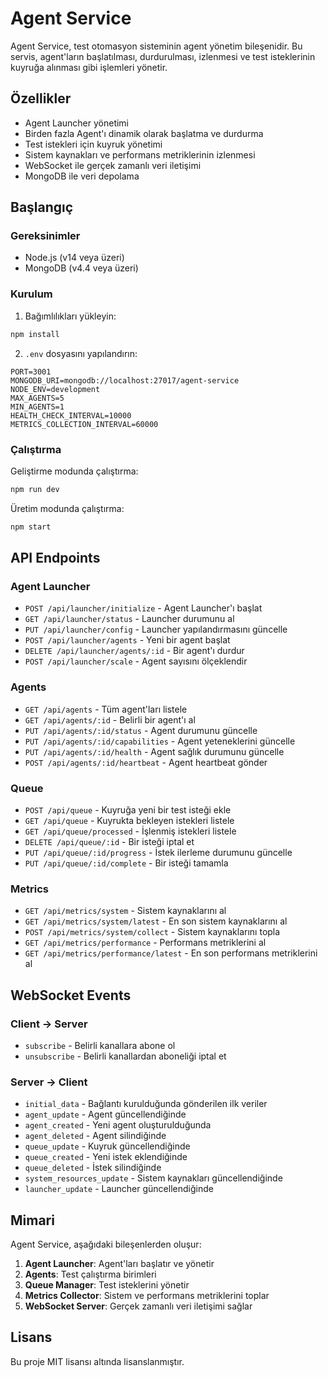 # Agent Service

Agent Service, test otomasyon sisteminin agent yönetim bileşenidir. Bu servis, agent'ların başlatılması, durdurulması, izlenmesi ve test isteklerinin kuyruğa alınması gibi işlemleri yönetir.

## Özellikler

- Agent Launcher yönetimi
- Birden fazla Agent'ı dinamik olarak başlatma ve durdurma
- Test istekleri için kuyruk yönetimi
- Sistem kaynakları ve performans metriklerinin izlenmesi
- WebSocket ile gerçek zamanlı veri iletişimi
- MongoDB ile veri depolama

## Başlangıç

### Gereksinimler

- Node.js (v14 veya üzeri)
- MongoDB (v4.4 veya üzeri)

### Kurulum

1. Bağımlılıkları yükleyin:

```bash
npm install
```

2. `.env` dosyasını yapılandırın:

```
PORT=3001
MONGODB_URI=mongodb://localhost:27017/agent-service
NODE_ENV=development
MAX_AGENTS=5
MIN_AGENTS=1
HEALTH_CHECK_INTERVAL=10000
METRICS_COLLECTION_INTERVAL=60000
```

### Çalıştırma

Geliştirme modunda çalıştırma:

```bash
npm run dev
```

Üretim modunda çalıştırma:

```bash
npm start
```

## API Endpoints

### Agent Launcher

- `POST /api/launcher/initialize` - Agent Launcher'ı başlat
- `GET /api/launcher/status` - Launcher durumunu al
- `PUT /api/launcher/config` - Launcher yapılandırmasını güncelle
- `POST /api/launcher/agents` - Yeni bir agent başlat
- `DELETE /api/launcher/agents/:id` - Bir agent'ı durdur
- `POST /api/launcher/scale` - Agent sayısını ölçeklendir

### Agents

- `GET /api/agents` - Tüm agent'ları listele
- `GET /api/agents/:id` - Belirli bir agent'ı al
- `PUT /api/agents/:id/status` - Agent durumunu güncelle
- `PUT /api/agents/:id/capabilities` - Agent yeteneklerini güncelle
- `PUT /api/agents/:id/health` - Agent sağlık durumunu güncelle
- `POST /api/agents/:id/heartbeat` - Agent heartbeat gönder

### Queue

- `POST /api/queue` - Kuyruğa yeni bir test isteği ekle
- `GET /api/queue` - Kuyrukta bekleyen istekleri listele
- `GET /api/queue/processed` - İşlenmiş istekleri listele
- `DELETE /api/queue/:id` - Bir isteği iptal et
- `PUT /api/queue/:id/progress` - İstek ilerleme durumunu güncelle
- `PUT /api/queue/:id/complete` - Bir isteği tamamla

### Metrics

- `GET /api/metrics/system` - Sistem kaynaklarını al
- `GET /api/metrics/system/latest` - En son sistem kaynaklarını al
- `POST /api/metrics/system/collect` - Sistem kaynaklarını topla
- `GET /api/metrics/performance` - Performans metriklerini al
- `GET /api/metrics/performance/latest` - En son performans metriklerini al

## WebSocket Events

### Client -> Server

- `subscribe` - Belirli kanallara abone ol
- `unsubscribe` - Belirli kanallardan aboneliği iptal et

### Server -> Client

- `initial_data` - Bağlantı kurulduğunda gönderilen ilk veriler
- `agent_update` - Agent güncellendiğinde
- `agent_created` - Yeni agent oluşturulduğunda
- `agent_deleted` - Agent silindiğinde
- `queue_update` - Kuyruk güncellendiğinde
- `queue_created` - Yeni istek eklendiğinde
- `queue_deleted` - İstek silindiğinde
- `system_resources_update` - Sistem kaynakları güncellendiğinde
- `launcher_update` - Launcher güncellendiğinde

## Mimari

Agent Service, aşağıdaki bileşenlerden oluşur:

1. **Agent Launcher**: Agent'ları başlatır ve yönetir
2. **Agents**: Test çalıştırma birimleri
3. **Queue Manager**: Test isteklerini yönetir
4. **Metrics Collector**: Sistem ve performans metriklerini toplar
5. **WebSocket Server**: Gerçek zamanlı veri iletişimi sağlar

## Lisans

Bu proje MIT lisansı altında lisanslanmıştır.
